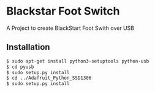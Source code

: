 # Blackstar Foot Switch
A Project to create BlackStart Foot Swith over USB


## Installation

```sh
$ sudo apt-get install python3-setuptools python-usb
$ cd pyusb
$ sudo setup.py install
$ cd ../Adafruit_Python_SSD1306
$ sudo setup.py install
```
